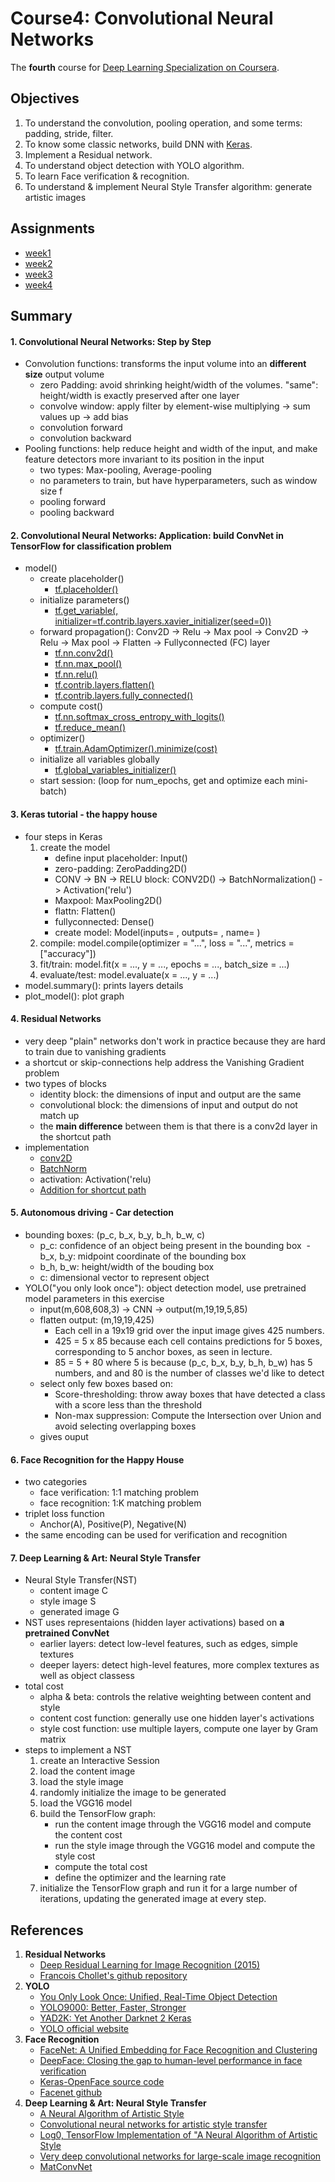 # Course4: Convolutional Neural Networks
The **fourth** course for [Deep Learning Specialization on Coursera](https://www.coursera.org/specializations/deep-learning).


## Objectives

1. To understand the convolution, pooling operation, and some terms: padding, stride, filter.
2. To know some classic networks, build DNN with [Keras](https://keras.io/).
3. Implement a Residual network.
4. To understand object detection with YOLO algorithm.
5. To learn Face verification & recognition.
6. To understand & implement Neural Style Transfer algorithm: generate artistic images

## Assignments

* [week1](https://github.com/zyunsg/deep-learning/tree/master/course4/week1) 
* [week2](https://github.com/zyunsg/deep-learning/tree/master/course4/week2)
* [week3](https://github.com/zyunsg/deep-learning/tree/master/course4/week3)
* [week4](https://github.com/zyunsg/deep-learning/tree/master/course4/week4)

## Summary

#### 1. Convolutional Neural Networks: Step by Step
* Convolution functions: transforms the input volume into an **different size** output volume
    - zero Padding: avoid shrinking height/width of the volumes. "same": height/width is exactly preserved after one layer
    - convolve window: apply filter by element-wise multiplying -> sum values up -> add bias
    - convolution forward
    - convolution backward
* Pooling functions: help reduce height and width of the input, and make feature detectors more invariant to its position in the input
    - two types: Max-pooling, Average-pooling
    - no parameters to train, but have hyperparameters, such as window size f
    - pooling forward
    - pooling backward
   
#### 2. Convolutional Neural Networks: Application: build ConvNet in TensorFlow for classification problem
* model()
   * create placeholder() 
     - [tf.placeholder()](https://www.tensorflow.org/api_docs/python/tf/placeholder)
   * initialize parameters()
     - [tf.get_variable(, initializer=tf.contrib.layers.xavier_initializer(seed=0))](https://www.tensorflow.org/api_docs/python/tf/get_variable)
   * forward propagation(): Conv2D -> Relu -> Max pool -> Conv2D -> Relu -> Max pool -> Flatten -> Fullyconnected (FC) layer
     - [tf.nn.conv2d()](https://www.tensorflow.org/api_docs/python/tf/nn/conv2d)
     - [tf.nn.max_pool()](https://www.tensorflow.org/api_docs/python/tf/nn/max_pool)
     - [tf.nn.relu()](https://www.tensorflow.org/api_docs/python/tf/nn/relu)
     - [tf.contrib.layers.flatten()](https://www.tensorflow.org/api_docs/python/tf/contrib/layers/flatten)
     - [tf.contrib.layers.fully_connected()](https://www.tensorflow.org/api_docs/python/tf/contrib/layers/fully_connected)
   * compute cost()
     - [tf.nn.softmax_cross_entropy_with_logits()](https://www.tensorflow.org/api_docs/python/tf/nn/softmax_cross_entropy_with_logits)
     - [tf.reduce_mean()](https://www.tensorflow.org/api_docs/python/tf/reduce_mean)
   * optimizer()
     - [tf.train.AdamOptimizer().minimize(cost)](https://www.tensorflow.org/api_docs/python/tf/train/AdamOptimizer)
   * initialize all variables globally
     - [tf.global_variables_initializer()](https://www.tensorflow.org/api_docs/python/tf/global_variables_initializer)
   * start session: (loop for num_epochs, get and optimize each mini-batch)
     
#### 3. Keras tutorial - the happy house
* four steps in Keras
    1. create the model 
       - define input placeholder: Input()
       - zero-padding: ZeroPadding2D()
       - CONV -> BN -> RELU block: CONV2D() -> BatchNormalization() -> Activation('relu')
       - Maxpool: MaxPooling2D()
       - flattn: Flatten()
       - fullyconnected: Dense()
       - create model: Model(inputs= , outputs= , name= )
    2. compile: model.compile(optimizer = "...", loss = "...", metrics = ["accuracy"])
    3. fit/train: model.fit(x = ..., y = ..., epochs = ..., batch_size = ...)
    4. evaluate/test: model.evaluate(x = ..., y = ...)
* model.summary(): prints layers details
* plot_model(): plot graph

#### 4. Residual Networks
* very deep "plain" networks don't work in practice because they are hard to train due to vanishing gradients
* a shortcut or skip-connections help address the Vanishing Gradient problem
* two types of blocks
    - identity block: the dimensions of input and output are the same
    - convolutional block: the dimensions of input and output do not match up
    - the **main difference** between them is that there is a conv2d layer in the shortcut path
* implementation
    - [conv2D](https://keras.io/layers/convolutional/#conv2d)
    - [BatchNorm](https://keras.io/layers/normalization/#batchnormalization)
    - activation: Activation('relu)
    - [Addition for shortcut path](https://keras.io/layers/merge/#add)

#### 5. Autonomous driving - Car detection
* bounding boxes: (p_c, b_x, b_y, b_h, b_w, c)
  - p_c: confidence of an object being present in the bounding box
  - b_x, b_y: midpoint coordinate of the bounding box
  - b_h, b_w: height/width of the bouding box
  - c: dimensional vector to represent object
* YOLO("you only look once"): object detection model, use pretrained model parameters in this exercise
   - input(m,608,608,3) -> CNN -> output(m,19,19,5,85)
   - flatten output: (m,19,19,425)
     - Each cell in a 19x19 grid over the input image gives 425 numbers. 
     - 425 = 5 x 85 because each cell contains predictions for 5 boxes, corresponding to 5 anchor boxes, as seen in lecture. 
     - 85 = 5 + 80 where 5 is because (p_c, b_x, b_y, b_h, b_w) has 5 numbers, and and 80 is the number of classes we'd like to detect
   - select only few boxes based on:
     - Score-thresholding: throw away boxes that have detected a class with a score less than the threshold
     - Non-max suppression: Compute the Intersection over Union and avoid selecting overlapping boxes
   - gives ouput
   
#### 6. Face Recognition for the Happy House
* two categories
  - face verification: 1:1 matching problem 
  - face recognition: 1:K matching problem
* triplet loss function
  - Anchor(A), Positive(P), Negative(N)
* the same encoding can be used for verification and recognition

#### 7. Deep Learning & Art: Neural Style Transfer
* Neural Style Transfer(NST)
  - content image C
  - style image S
  - generated image G
* NST uses representaions (hidden layer activations) based on **a pretrained ConvNet**
  - earlier layers: detect low-level features, such as edges, simple textures
  - deeper layers: detect high-level features, more complex textures as well as object classess
* total cost
  - alpha & beta: controls the relative weighting between content and style
  - content cost function: generally use one hidden layer's activations
  - style cost function: use multiple layers, compute one layer by Gram matrix
* steps to implement a NST
    1. create an Interactive Session
    2. load the content image 
    3. load the style image
    4. randomly initialize the image to be generated 
    5. load the VGG16 model
    7. build the TensorFlow graph:
        - run the content image through the VGG16 model and compute the content cost
        - run the style image through the VGG16 model and compute the style cost
        - compute the total cost
        - define the optimizer and the learning rate
    8. initialize the TensorFlow graph and run it for a large number of iterations, updating the generated image at every step.

 ## References
 1. **Residual Networks**
    - [Deep Residual Learning for Image Recognition (2015)](https://arxiv.org/abs/1512.03385)
    - [Francois Chollet's github repository](https://github.com/fchollet/deep-learning-models/blob/master/resnet50.py)
 2. **YOLO**
    - [You Only Look Once: Unified, Real-Time Object Detection](https://arxiv.org/abs/1506.02640)
    - [YOLO9000: Better, Faster, Stronger](https://arxiv.org/abs/1612.08242)
    - [YAD2K: Yet Another Darknet 2 Keras](https://github.com/allanzelener/YAD2K)
    - [YOLO official website](https://pjreddie.com/darknet/yolo/)
 3. **Face Recognition**
    - [FaceNet: A Unified Embedding for Face Recognition and Clustering](https://arxiv.org/pdf/1503.03832.pdf)
    - [DeepFace: Closing the gap to human-level performance in face verification](https://research.fb.com/wp-content/uploads/2016/11/deepface-closing-the-gap-to-human-level-performance-in-face-verification.pdf) 
    - [Keras-OpenFace source code](https://github.com/iwantooxxoox/Keras-OpenFace)
    - [Facenet github](https://github.com/davidsandberg/facenet)
 4. **Deep Learning & Art: Neural Style Transfer**
    - [A Neural Algorithm of Artistic Style](https://arxiv.org/abs/1508.06576) 
    - [Convolutional neural networks for artistic style transfer](https://harishnarayanan.org/writing/artistic-style-transfer/)
    - [Log0, TensorFlow Implementation of "A Neural Algorithm of Artistic Style](http://www.chioka.in/tensorflow-implementation-neural-algorithm-of-artistic-style)
    - [Very deep convolutional networks for large-scale image recognition](https://arxiv.org/pdf/1409.1556.pdf)
    - [MatConvNet](http://www.vlfeat.org/matconvnet/pretrained/)
 




